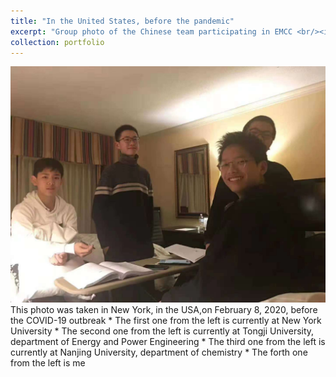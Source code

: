 ```yaml
---
title: "In the United States, before the pandemic"
excerpt: "Group photo of the Chinese team participating in EMCC <br/><img src='/images/national team1.png'>"
collection: portfolio
---
```


<img src='/images/national team1.png'>
This photo was taken in New York, in the USA,on February 8, 2020, before the COVID-19 outbreak
* The first one from the left is currently at New York University
* The second one from the left is currently at Tongji University, department of Energy and Power Engineering
* The third one from the left is currently at Nanjing University, department of chemistry
* The forth one from the left is me
